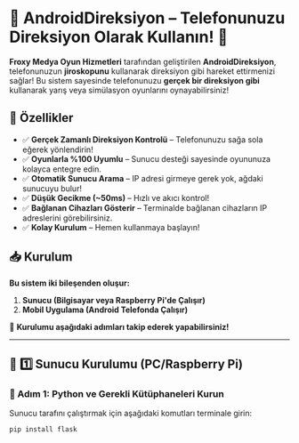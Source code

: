 # 🚗 **AndroidDireksiyon – Telefonunuzu Direksiyon Olarak Kullanın!** 🚀  

**Froxy Medya Oyun Hizmetleri** tarafından geliştirilen **AndroidDireksiyon**, telefonunuzun **jiroskopunu** kullanarak direksiyon gibi hareket ettirmenizi sağlar! Bu sistem sayesinde telefonunuzu **gerçek bir direksiyon gibi** kullanarak yarış veya simülasyon oyunlarını oynayabilirsiniz!

## **📌 Özellikler**  
- ✅ **Gerçek Zamanlı Direksiyon Kontrolü** – Telefonunuzu sağa sola eğerek yönlendirin!
- ✅ **Oyunlarla %100 Uyumlu** – Sunucu desteği sayesinde oyununuza kolayca entegre edin.
- ✅ **Otomatik Sunucu Arama** – IP adresi girmeye gerek yok, ağdaki sunucuyu bulur!
- ✅ **Düşük Gecikme (~50ms)** – Hızlı ve akıcı kontrol!
- ✅ **Bağlanan Cihazları Gösterir** – Terminalde bağlanan cihazların IP adreslerini görebilirsiniz.
- ✅ **Kolay Kurulum** – Hemen kullanmaya başlayın!

## **📥 Kurulum**  
**Bu sistem iki bileşenden oluşur:**
1. **Sunucu (Bilgisayar veya Raspberry Pi'de Çalışır)**
2. **Mobil Uygulama (Android Telefonda Çalışır)**

🔻 **Kurulumu aşağıdaki adımları takip ederek yapabilirsiniz!**

---

## **📌 1️⃣ Sunucu Kurulumu (PC/Raspberry Pi)**  

### **📌 Adım 1: Python ve Gerekli Kütüphaneleri Kurun**  
Sunucu tarafını çalıştırmak için aşağıdaki komutları terminale girin:

```sh
pip install flask
